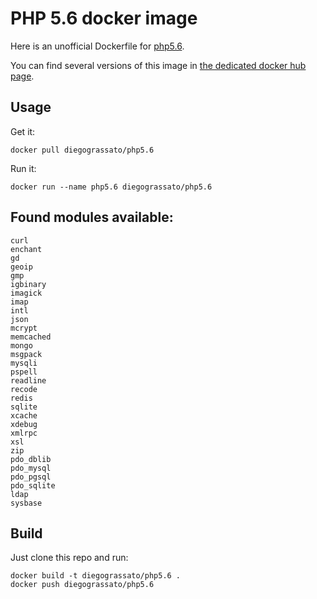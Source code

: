 # PHP 5.6 docker image

Here is an unofficial Dockerfile for [php5.6][php5.6].

You can find several versions of this image in [the dedicated docker hub page][dockerhubpage].   

## Usage

Get it:

    docker pull diegograssato/php5.6

Run it:

    docker run --name php5.6 diegograssato/php5.6


## Found modules available:


    curl
    enchant
    gd
    geoip
    gmp
    igbinary
    imagick
    imap
    intl
    json
    mcrypt
    memcached
    mongo
    msgpack
    mysqli
    pspell
    readline
    recode
    redis
    sqlite
    xcache
    xdebug
    xmlrpc
    xsl
    zip
    pdo_dblib
    pdo_mysql
    pdo_pgsql
    pdo_sqlite
    ldap
    sysbase


## Build

Just clone this repo and run:

    docker build -t diegograssato/php5.6 .
    docker push diegograssato/php5.6


  [dockerhubpage]: https://hub.docker.com/r/diegograssato/php5.6/ "PHP 5.6 docker hub page"
  [php5.6]:git@github.com:diegograssato/my_containers.git/php5.6 "PHP 5.6 source code"

